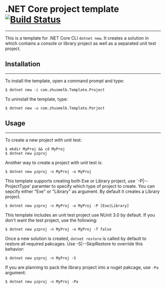# .NET Core project template [![Build Status](https://travis-ci.com/zhusmelb/DotnetNewTemplate.svg?branch=master)](https://travis-ci.com/zhusmelb/DotnetNewTemplate)
---
This is a template for .NET Core CLI `dotnet new`. It creates a solution in which contains a console or library project as well as a separated unit test project.

## Installation
---
To install the template, open a command prompt and type:
```
$ dotnet new -i com.zhusmelb.Template.Project
```
To uninstall the template, type:
```
$ dotnet new -u com.zhusmelb.Template.Porject
```
## Usage
---
To create a new project with unit test:
```
$ mkdir MyProj && cd MyProj
$ dotnet new yzproj
```
Another way to create a project with unit test is:
```
$ dotnet new yzproj -n MyProj -o MyProj
```
This template supports creating both Exe or Library project, use `-P|--ProjectType' paramter to specify which type of project to create. You can sepcify either "Exe" or "Library" as argument. By default it creates a Library project.
```
$ dotnet new yzproj -n MyProj -o MyProj -P [Exe|Library]
```
This template includes an unit test project use NUnit 3.0 by default. If you don't want the test project, use the following:
```
$ dotnet new yzproj -n MyProj -o MyProj -T false
```
Once a new solution is created, `dotnet restore` is called by default to restore all required pakcages. Use -S|--SkipRestore to override this behavior:
```
$ dotnet new yzproj -n MyProj -S
```
If you are planning to pack the library project into a nuget pakcage, use `-Pa` argument:
```
$ dotnet new yzproj -n MyProj -Pa
```
